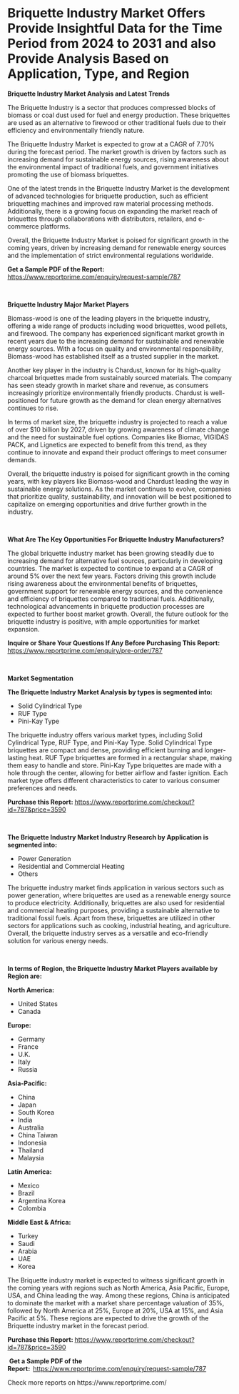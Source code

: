 <p><h1>Briquette Industry Market Offers Provide Insightful Data for the Time Period from 2024 to 2031 and also Provide Analysis Based on Application, Type, and Region</h1></p><p><strong>Briquette Industry Market Analysis and Latest Trends</strong></p>
<p><p>The Briquette Industry is a sector that produces compressed blocks of biomass or coal dust used for fuel and energy production. These briquettes are used as an alternative to firewood or other traditional fuels due to their efficiency and environmentally friendly nature.</p><p>The Briquette Industry Market is expected to grow at a CAGR of 7.70% during the forecast period. The market growth is driven by factors such as increasing demand for sustainable energy sources, rising awareness about the environmental impact of traditional fuels, and government initiatives promoting the use of biomass briquettes. </p><p>One of the latest trends in the Briquette Industry Market is the development of advanced technologies for briquette production, such as efficient briquetting machines and improved raw material processing methods. Additionally, there is a growing focus on expanding the market reach of briquettes through collaborations with distributors, retailers, and e-commerce platforms.</p><p>Overall, the Briquette Industry Market is poised for significant growth in the coming years, driven by increasing demand for renewable energy sources and the implementation of strict environmental regulations worldwide.</p></p>
<p><strong>Get a Sample PDF of the Report:&nbsp;</strong> <a href="https://www.reportprime.com/enquiry/request-sample/787">https://www.reportprime.com/enquiry/request-sample/787</a></p>
<p>&nbsp;</p>
<p><strong>Briquette Industry Major Market Players</strong></p>
<p><p>Biomass-wood is one of the leading players in the briquette industry, offering a wide range of products including wood briquettes, wood pellets, and firewood. The company has experienced significant market growth in recent years due to the increasing demand for sustainable and renewable energy sources. With a focus on quality and environmental responsibility, Biomass-wood has established itself as a trusted supplier in the market.</p><p>Another key player in the industry is Chardust, known for its high-quality charcoal briquettes made from sustainably sourced materials. The company has seen steady growth in market share and revenue, as consumers increasingly prioritize environmentally friendly products. Chardust is well-positioned for future growth as the demand for clean energy alternatives continues to rise.</p><p>In terms of market size, the briquette industry is projected to reach a value of over $10 billion by 2027, driven by growing awareness of climate change and the need for sustainable fuel options. Companies like Biomac, VIGIDAS PACK, and Lignetics are expected to benefit from this trend, as they continue to innovate and expand their product offerings to meet consumer demands.</p><p>Overall, the briquette industry is poised for significant growth in the coming years, with key players like Biomass-wood and Chardust leading the way in sustainable energy solutions. As the market continues to evolve, companies that prioritize quality, sustainability, and innovation will be best positioned to capitalize on emerging opportunities and drive further growth in the industry.</p></p>
<p>&nbsp;</p>
<p><strong>What Are The Key Opportunities For Briquette Industry Manufacturers?</strong></p>
<p><p>The global briquette industry market has been growing steadily due to increasing demand for alternative fuel sources, particularly in developing countries. The market is expected to continue to expand at a CAGR of around 5% over the next few years. Factors driving this growth include rising awareness about the environmental benefits of briquettes, government support for renewable energy sources, and the convenience and efficiency of briquettes compared to traditional fuels. Additionally, technological advancements in briquette production processes are expected to further boost market growth. Overall, the future outlook for the briquette industry is positive, with ample opportunities for market expansion.</p></p>
<p><strong>Inquire or Share Your Questions If Any Before Purchasing This Report:</strong> <a href="https://www.reportprime.com/enquiry/pre-order/787">https://www.reportprime.com/enquiry/pre-order/787</a></p>
<p>&nbsp;</p>
<p><strong>Market Segmentation</strong></p>
<p><strong>The Briquette Industry Market Analysis by types is segmented into:</strong></p>
<p><ul><li>Solid Cylindrical Type</li><li>RUF Type</li><li>Pini-Kay Type</li></ul></p>
<p><p>The briquette industry offers various market types, including Solid Cylindrical Type, RUF Type, and Pini-Kay Type. Solid Cylindrical Type briquettes are compact and dense, providing efficient burning and longer-lasting heat. RUF Type briquettes are formed in a rectangular shape, making them easy to handle and store. Pini-Kay Type briquettes are made with a hole through the center, allowing for better airflow and faster ignition. Each market type offers different characteristics to cater to various consumer preferences and needs.</p></p>
<p><strong>Purchase this Report:&nbsp;</strong><a href="https://www.reportprime.com/checkout?id=787&price=3590">https://www.reportprime.com/checkout?id=787&price=3590</a></p>
<p>&nbsp;</p>
<p><strong>The Briquette Industry Market Industry Research by Application is segmented into:</strong></p>
<p><ul><li>Power Generation</li><li>Residential and Commercial Heating</li><li>Others</li></ul></p>
<p><p>The briquette industry market finds application in various sectors such as power generation, where briquettes are used as a renewable energy source to produce electricity. Additionally, briquettes are also used for residential and commercial heating purposes, providing a sustainable alternative to traditional fossil fuels. Apart from these, briquettes are utilized in other sectors for applications such as cooking, industrial heating, and agriculture. Overall, the briquette industry serves as a versatile and eco-friendly solution for various energy needs.</p></p>
<p>&nbsp;</p>
<p><strong>In terms of Region, the Briquette Industry Market Players available by Region are:</strong></p>
<p>
    <p> <strong> North America: </strong>
        <ul>
            <li>United States</li>
            <li>Canada</li>
        </ul>
        </p> 
    <p> <strong> Europe: </strong>
        <ul>
            <li>Germany</li>
            <li>France</li>
            <li>U.K.</li>
            <li>Italy</li>
            <li>Russia</li>
        </ul>
        </p> 
    <p> <strong> Asia-Pacific: </strong>
        <ul>
            <li>China</li>
            <li>Japan</li>
            <li>South Korea</li>
            <li>India</li>
            <li>Australia</li>
            <li>China Taiwan</li>
            <li>Indonesia</li>
            <li>Thailand</li>
            <li>Malaysia</li>
        </ul>
        </p> 
    <p> <strong> Latin America: </strong>
        <ul>
            <li>Mexico</li>
            <li>Brazil</li>
            <li>Argentina Korea</li>
            <li>Colombia</li>
        </ul>
        </p> 
    <p> <strong> Middle East & Africa: </strong>
        <ul>
            <li>Turkey</li>
            <li>Saudi</li>
            <li>Arabia</li>
            <li>UAE</li>
            <li>Korea</li>
        </ul>
    </p>
    </p>
<p><p>The Briquette industry market is expected to witness significant growth in the coming years with regions such as North America, Asia Pacific, Europe, USA, and China leading the way. Among these regions, China is anticipated to dominate the market with a market share percentage valuation of 35%, followed by North America at 25%, Europe at 20%, USA at 15%, and Asia Pacific at 5%. These regions are expected to drive the growth of the Briquette industry market in the forecast period.</p></p>
<p><strong>Purchase this Report: </strong><a href="https://www.reportprime.com/checkout?id=787&price=3590">https://www.reportprime.com/checkout?id=787&price=3590</a></p>
<p>&nbsp;<strong>Get a Sample PDF of the Report:&nbsp;&nbsp;</strong><a href="https://www.reportprime.com/enquiry/request-sample/787">https://www.reportprime.com/enquiry/request-sample/787</a></p>
<p><strong></strong></p>
<p>Check more reports on https://www.reportprime.com/</p>